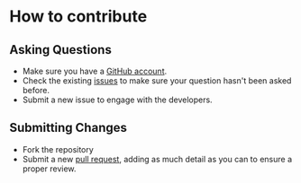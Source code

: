 # How to contribute

## Asking Questions
* Make sure you have a [GitHub account](https://github.com).
* Check the existing [issues](https://github.com/(owner)/bridge-fluentmigrator/issues) to make sure your question hasn't been asked before.
* Submit a new issue to engage with the developers.

## Submitting Changes
* Fork the repository
* Submit a new [pull request](https://github.com/(owner)/bridge-fluentmigrator/pulls), adding as much detail as you can to ensure a proper review.
